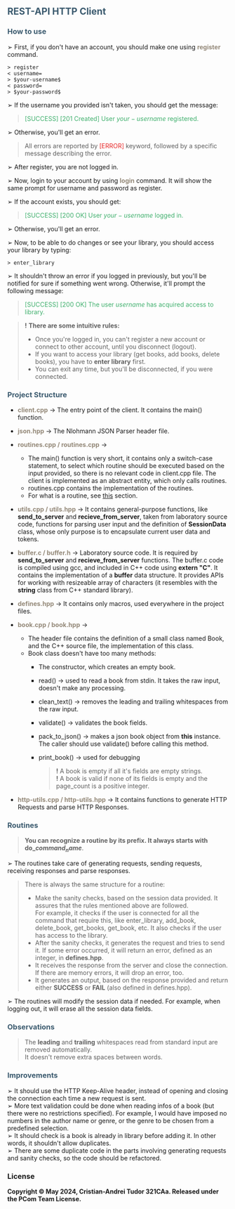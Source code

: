 ## <font color="3C5B6F"> REST-API HTTP Client </font>

### <font color="3C5B6F"> How to use </font>
➢ First, if you don't have an account, you should make one using <font color="948979">**register**</font> command.
```
> register
< username=
> $your-username$
< password=
> $your-password$
```
➢ If the username you provided isn't taken, you should get the message:
> <font color="41B06E">[SUCCESS] [201 Created] User $your-username$ registered. </font>
>

➢ Otherwise, you'll get an error.
> All errors are reported by <font color="E72929">[ERROR]</font> keyword, followed by a specific message describing
> the error.


➢ After register, you are not logged in.

➢ Now, login to your account by using <font color="948979">**login**</font> command. It will show the same prompt for
username and password as register.

➢ If the account exists, you should get:
> <font color="41B06E">[SUCCESS] [200 OK] User $your-username$ logged in. </font>

➢ Otherwise, you'll get an error. <br>

➢ Now, to be able to do changes or see your library, you should access your library by typing:
```
> enter_library
```
➢ It shouldn't throw an error if you logged in previously, but you'll be notified for sure if something went
wrong. Otherwise, it'll prompt the following message:
> <font color="41B06E">[SUCCESS] [200 OK] The user $username$ has acquired access to library.</font>

> **!** **There are some intuitive rules:**
> * Once you're logged in, you can't register a new account or connect to other account, until you disconnect (logout).
> * If you want to access your library (get books, add books, delete books), you have to **enter library** first.
> * You can exit any time, but you'll be disconnected, if you were connected.


### <font color="3C5B6F"> Project Structure </font>
* <font color="948979">**client.cpp**</font> &rarr; The entry point of the client. It contains the main() function.
* <font color="948979">**json.hpp**</font> &rarr; The Nlohmann JSON Parser header file.
* <font color="948979">**routines.cpp / routines.cpp**</font> &rarr;
    * The main() function is very short, it contains only a switch-case statement, to select which routine should be
executed based on the input provided, so there is no relevant code in client.cpp file. The client is implemented as an
abstract entity, which only calls routines.
    * routines.cpp contains the implementation of the routines.
    * For what is a routine, see [this](#routines) section.
* <font color="948979">**utils.cpp / utils.hpp**</font> &rarr; It contains general-purpose functions, like
**send_to_server** and **recieve_from_server**, taken from laboratory source code, functions for parsing user input
and the definition of **SessionData** class, whose only purpose is to encapsulate current user data and tokens.
* <font color="948979">**buffer.c / buffer.h**</font> &rarr; Laboratory source code. It is required by **send_to_server**
and **recieve_from_server** functions. The buffer.c code is compiled using gcc, and included in C++ code using
**extern "C"**. It contains the implementation of a **buffer** data structure. It provides APIs for working with
resizeable array of characters (it resembles with the **string** class from C++ standard library).
* <font color="948979">**defines.hpp**</font> &rarr; It contains only macros, used everywhere in the project
files.
* <font color="948979">**book.cpp / book.hpp**</font> &rarr;
  * The header file contains the definition of a small class named Book, and the C++ source file, the implementation of
this class.
  * Book class doesn't have too many methods:
    * The constructor, which creates an empty book.
    * read() &rarr; used to read a book from stdin. It takes the raw input, doesn't make any processing.
    * clean_text() &rarr; removes the leading and trailing whitespaces from the raw input.
    * validate() &rarr; validates the book fields.
    * pack_to_json() &rarr; makes a json book object from **this** instance. The caller should use validate() before
calling this method.
    * print_book() &rarr; used for debugging
    
      > **!** A book is empty if all it's fields are empty strings. <br> **!** A book is valid if none of its fields is
    empty and the page_count is a positive integer.

* <font color="948979">**http-utils.cpp / http-utils.hpp**</font> &rarr; It contains functions to generate HTTP Requests
and parse HTTP Responses.

### <a id="routines"></a> <font color="3C5B6F">Routines</font>
> **You can recognize a routine by its prefix. It always starts with do_$command_name$**.

➢ The routines take care of generating requests, sending requests, receiving responses and parse responses.
> There is always the same structure for a routine:
> * Make the sanity checks, based on the session data provided. It assures that the rules mentioned above are followed.
> <br> For example, it checks if the user is connected for all the command that require this, like enter_library, add_book,
> delete_book, get_books, get_book, etc. It also checks if the user has access to the library.
> * After the sanity checks, it generates the request and tries to send it. If some error occurred, it will return an
> error, defined as an integer, in **defines.hpp**.
> * It receives the response from the server and close the connection. If there are memory errors, it will drop an error, too.
> * It generates an output, based on the response provided and return either **SUCCESS** or **FAIL** (also defined in defines.hpp).

➢ The routines will modify the session data if needed. For example, when logging out, it will erase all the session data
fields.

### <font color="3C5B6F"> Observations </font>
> The **leading** and **trailing** whitespaces read from standard input are removed automatically. <br>
> It doesn't remove extra spaces between words.


### <font color="3C5B6F"> Improvements </font>
➢ It should use the HTTP Keep-Alive header, instead of opening and closing the connection each time a new request is sent. <br>
➢ More text validation could be done when reading infos of a book (but there were no restrictions specified). For example,
I would have imposed no numbers in the author name or genre, or the genre to be chosen from a predefined selection. <br>
➢ It should check is a book is already in library before adding it. In other words, it shouldn't allow duplicates. <br>
➢ There are some duplicate code in the parts involving generating requests and sanity checks, so the code should be refactored.

### License
**Copyright &copy; May 2024, Cristian-Andrei Tudor 321CAa. Released under the PCom Team License.**